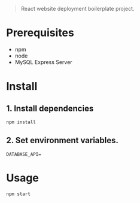 > React website deployment boilerplate project.
# Prerequisites
* npm
* node
* MySQL Express Server

# Install
## 1. Install dependencies
```
npm install
```

## 2. Set environment variables.
```
DATABASE_API=
```

# Usage
```
npm start
```
